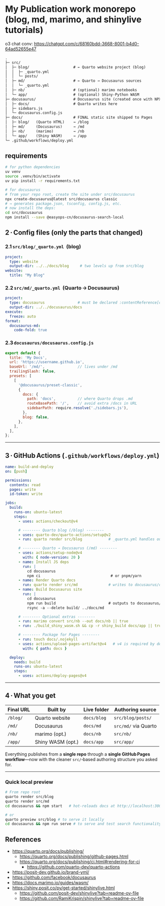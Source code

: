 # My Publication work monorepo (blog, md, marimo, and shinylive tutorials)

o3 chat conv: <https://chatgpt.com/c/68160bdd-3668-8001-b4d0-64ad52655e47>

```txt
.
├─ src/
│  ├─ blog/                    # ← Quarto website project (blog)
│  │  ├─ _quarto.yml
│  │  └─ posts/
│  ├─ md/                      # ← Quarto → Docusaurus sources
│  │  └─ _quarto.yml
│  ├─ nb/                      # (optional) marimo notebooks
│  └─ app/                     # (optional) Shiny‑Python WASM
├─ docusaurus/                 # Docusaurus site (created once with NPX)
│  ├─ docs/                    # Quarto writes here
│  ├─ sidebars.js
│  └─ docusaurus.config.js
├─ docs/                       # FINAL static site shipped to Pages
│  ├─ blog/   (Quarto HTML)    → /blog
│  ├─ md/     (Docusaurus)     → /md
│  ├─ nb/     (marimo)         → /nb
│  └─ app/    (Shiny WASM)     → /app
└─ .github/workflows/deploy.yml

```

## requirements

```sh
# for python dependencies
uv venv
source .venv/bin/activate
uv pip install -r requirements.txt

# for docusaurus
# from your repo root, create the site under src/docusaurus
npx create-docusaurus@latest src/docusaurus classic
# → generates package.json, tsconfig, config.js, etc.
# now install the deps:
cd src/docusaurus
npm install --save @easyops-cn/docusaurus-search-local
```

## 2 · Config files (only the parts that changed)

### 2.1 `src/blog/_quarto.yml`  (blog)

```yaml
project:
  type: website
  output-dir: ../../docs/blog     # two levels up from src/blog
website:
  title: "My Blog"
```

### 2.2 `src/md/_quarto.yml`  (Quarto → Docusaurus)

```yaml
project:
  type: docusaurus               # must be declared :contentReference[oaicite:0]{index=0}
  output-dir: ../../docusaurus/docs
execute:
  freeze: auto
format:
  docusaurus-md:
    code-fold: true
```

### 2.3 `docusaurus/docusaurus.config.js`

```js
export default {
  title: 'My Docs',
  url: 'https://username.github.io',
  baseUrl: '/md/',               // lives under /md
  trailingSlash: false,
  presets: [
    [
      '@docusaurus/preset-classic',
      {
        docs: {
          path: 'docs',          // where Quarto drops .md
          routeBasePath: '/',    // avoid extra /docs in URL
          sidebarPath: require.resolve('./sidebars.js'),
        },
        blog: false,
      },
    ],
  ],
};
```

---

## 3 · GitHub Actions (`.github/workflows/deploy.yml`)

```yaml
name: build-and-deploy
on: [push]

permissions:
  contents: read
  pages: write
  id-token: write

jobs:
  build:
    runs-on: ubuntu-latest
    steps:
      - uses: actions/checkout@v4

      # -------- Quarto blog (/blog) --------
      - uses: quarto-dev/quarto-actions/setup@v2
      - run: quarto render src/blog            # _quarto.yml handles output‑dir

      # -------- Quarto → Docusaurus (/md) --------
      - uses: actions/setup-node@v4
        with: { node-version: 20 }
      - name: Install JS deps
        run: |
          cd docusaurus
          npm ci                                # or pnpm/yarn
      - name: Render Quarto docs
        run: quarto render src/md              # writes to docusaurus/docs
      - name: Build Docusaurus site
        run: |
          cd docusaurus
          npm run build                        # outputs to docusaurus/build
          rsync -a --delete build/ ../docs/md

      # -------- Optional extras --------
      - run: marimo convert src/nb --out docs/nb || true
      - run: ./build_shiny_wasm.sh && cp -r shiny_build docs/app || true

      # -------- Package for Pages --------
      - run: touch docs/.nojekyll
      - uses: actions/upload-pages-artifact@v4   # v4 is required by deploy v4 :contentReference[oaicite:1]{index=1}
        with: { path: docs }

  deploy:
    needs: build
    runs-on: ubuntu-latest
    steps:
      - uses: actions/deploy-pages@v4
```

---

## 4 · What you get

| Final URL | Built by          | Live folder | Authoring source     |
| --------- | ----------------- | ----------- | -------------------- |
| `/blog/`  | Quarto website    | `docs/blog` | `src/blog/posts/`    |
| `/md/`    | Docusaurus        | `docs/md`   | `src/md/` via Quarto |
| `/nb/`    | marimo (opt.)     | `docs/nb`   | `src/nb/`            |
| `/app/`   | Shiny WASM (opt.) | `docs/app`  | `src/app/`           |

Everything publishes from a **single repo** through a **single GitHub Pages workflow**—now with the cleaner `src/`‑based authoring structure you asked for.

---

### Quick local preview

```bash
# From repo root
quarto render src/blog
quarto render src/md
cd docusaurus && npm start   # hot‑reloads docs at http://localhost:3000/md

# or
quarto preview src/blog # to serve it locally
cd docusaurus && npm run serve # to serve and test search functionality
```

## References

- <https://quarto.org/docs/publishing/>
  - <https://quarto.org/docs/publishing/github-pages.html>
  - <https://quarto.org/docs/publishing/ci.html#rendering-for-ci>
    - <https://github.com/quarto-dev/quarto-actions>
- <https://posit-dev.github.io/brand-yml/>
- <https://github.com/facebook/docusaurus>
- <https://docs.marimo.io/guides/wasm/>
- <https://shiny.posit.co/py/get-started/shinylive.html>
  - <https://github.com/posit-dev/shinylive?tab=readme-ov-file>
  - <https://github.com/RamiKrispin/shinylive?tab=readme-ov-file>
